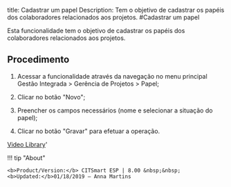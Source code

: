title: Cadastrar um papel
Description: Tem o objetivo de cadastrar os papéis dos colaboradores relacionados aos projetos.
#Cadastrar um papel

Esta funcionalidade tem o objetivo de cadastrar os papéis dos colaboradores
relacionados aos projetos.

Procedimento
----------------

1.  Acessar a funcionalidade através da navegação no menu principal Gestão
    Integrada \> Gerência de Projetos \> Papel;

2.  Clicar no botão "Novo";

3.  Preencher os campos necessários (nome e selecionar a situação do papel);

4.  Clicar no botão "Gravar" para efetuar a operação.


<i class='fa fa-youtube-play  fa-2x' style='color:#97ce17;vertical-align: middle;'> </i> [Video Library](https://www.youtube.com/playlist?list=PLB5qK2uzf2RNUc7XoNAAOyo3Ex5fKM2db)'

!!! tip "About"

    <b>Product/Version:</b> CITSmart ESP | 8.00 &nbsp;&nbsp;
    <b>Updated:</b>01/18/2019 – Anna Martins
